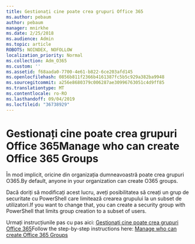 ```yaml
---
title: Gestionați cine poate crea grupuri Office 365
ms.author: pebaum
author: pebaum
manager: mnirkhe
ms.date: 2/25/2018
ms.audience: Admin
ms.topic: article
ROBOTS: NOINDEX, NOFOLLOW
localization_priority: Normal
ms.collection: Adm_O365
ms.custom: ''
ms.assetid: f68aada0-7700-4e61-b822-6ce203afd145
ms.openlocfilehash: 0856b811f2366b4161387fc5b5c929a382ba9948
ms.sourcegitcommit: a256e8680379c006287ae30996763051c4d9ff85
ms.translationtype: MT
ms.contentlocale: ro-RO
ms.lasthandoff: 09/04/2019
ms.locfileid: "36738929"
---
```

# <a name="manage-who-can-create-office-365-groups"></a><span data-ttu-id="ee7c7-102">Gestionați cine poate crea grupuri Office 365</span><span class="sxs-lookup"><span data-stu-id="ee7c7-102">Manage who can create Office 365 Groups</span></span>

<span data-ttu-id="ee7c7-103">În mod implicit, oricine din organizația dumneavoastră poate crea grupuri O365.</span><span class="sxs-lookup"><span data-stu-id="ee7c7-103">By default, anyone in your organization can create O365 groups.</span></span>
  
<span data-ttu-id="ee7c7-104">Dacă doriți să modificați acest lucru, aveți posibilitatea să creați un grup de securitate cu PowerShell care limitează crearea grupului la un subset de utilizatori.</span><span class="sxs-lookup"><span data-stu-id="ee7c7-104">If you want to change that, you can create a security group with PowerShell that limits group creation to a subset of users.</span></span>
  
<span data-ttu-id="ee7c7-105">Urmați instrucțiunile pas cu pas aici: [Gestionați cine poate crea grupuri Office 365](https://docs.microsoft.com/office365/admin/create-groups/manage-creation-of-groups)</span><span class="sxs-lookup"><span data-stu-id="ee7c7-105">Follow the step-by-step instructions here: [Manage who can create Office 365 Groups](https://docs.microsoft.com/office365/admin/create-groups/manage-creation-of-groups)</span></span>
  

